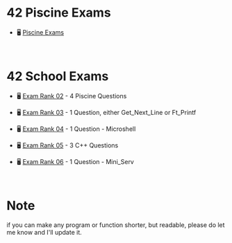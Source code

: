 # 42 Piscine Exams

- 🖥️ [Piscine Exams](https://github.com/pasqualerossi/42-Piscine/tree/main/42%20Piscine%20Exam)

<br>

# 42 School Exams

- 🖥️ [Exam Rank 02](https://github.com/pasqualerossi/42-School-Exam-Rank-02) - 4 Piscine Questions

- 🖥️ [Exam Rank 03](https://github.com/pasqualerossi/42-School-Exam-Rank-03) - 1 Question, either Get_Next_Line or Ft_Printf

- 🖥️ [Exam Rank 04](https://github.com/pasqualerossi/42-School-Exam-Rank-04) - 1 Question - Microshell

- 🖥️ [Exam Rank 05](https://github.com/pasqualerossi/42-School-Exam-Rank-05) - 3 C++ Questions

- 🖥️ [Exam Rank 06](https://github.com/pasqualerossi/42-School-Exam-Rank-06) - 1 Question - Mini_Serv

<br>

# Note

if you can make any program or function shorter, but readable, please do let me know and I'll update it. 
